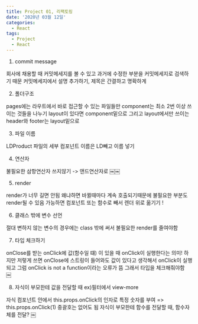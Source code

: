 ```yaml
---
title: Project 01, 리팩토링
date: '2020년 03월 12일'
categories:
  - React
tags:
  - Project
  - React
---
```


1. commit message

회사에 채용할 때 커밋메세지를 볼 수 있고 과거에 수정한 부분을 커밋메세지로 검색하기 때문
커밋메세지에서 설명 추가하기, 제목은 간결하고 명확하게

2. 폴더구조

pages에는 라우트에서 바로 접근할 수 있는 파일들만
component는 최소 2번 이상 쓰이는 것들을 나누기
layout이 있다면 component밑으로 그리고 layout에서만 쓰이는 header와 footer는 layout밑으로

3. 파일 이름

LDProduct 파일의 세부 컴포넌트 이름은 LD빼고 이름 넣기

4. 연산자

불필요한 삼항연산자 쓰지않기 -> 앤드연산자로
￼￼

5. render

render가 너무 길면 안됨 왜냐하면 바뀔때마다 계속 호출되기때문에 불필요한 부분도 render될 수 있음
가능하면 컴포넌트 또는 함수로 빼서 렌더 위로 옮기기 !

6. 클래스 밖에 변수 선언

절대 변하지 않는 변수의 경우에는 class 밖에 써서 불필요한 render를 줄여야함

7. 타입 체크하기

onClose를 받는 onClick에 값(함수일 떄) 이 있을 때 onClick이 실행한다는 의미! 하지만 저렇게 쓰면 onClose에 스트링이 들어와도 값이 있다고 생각해서 onClick이 실행되고 그럼 onClick is not a function이라는 오류가 뜸
그래서 타입을 체크해줘야함  
￼

8. 자식이 부모한테 값을 전달할 때 ex)필터에서 view-more

자식 컴포넌트 안에서 this.props.onClick의 인자로 특정 숫자를 부여 => this.props.onClick(1)
중괄호는 없어도 됨
자식이 부모한테 함수를 전달할 때, 함수자체를 전달?
￼
